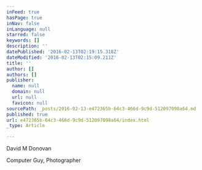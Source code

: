 ```yaml
---
inFeed: true
hasPage: true
inNav: false
inLanguage: null
starred: false
keywords: []
description: ''
datePublished: '2016-02-13T02:19:15.318Z'
dateModified: '2016-02-13T02:15:09.211Z'
title: ''
author: []
authors: []
publisher:
  name: null
  domain: null
  url: null
  favicon: null
sourcePath: _posts/2016-02-13-e472365b-64c3-466d-9c9d-512097098a64.md
published: true
url: e472365b-64c3-466d-9c9d-512097098a64/index.html
_type: Article

---
```

David M Donovan

Computer Guy, Photographer